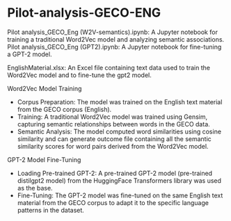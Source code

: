 # Pilot-analysis-GECO-ENG

Pilot analysis_GECO_Eng (W2V-semantics).ipynb: A Jupyter notebook for training a traditional Word2Vec model and analyzing semantic associations.
Pilot analysis_GECO_Eng (GPT2).ipynb: A Jupyter notebook for fine-tuning a GPT-2 model.

EnglishMaterial.xlsx: An Excel file containing text data used to train the Word2Vec model and to fine-tune the gpt2 model.


Word2Vec Model Training
- Corpus Preparation: The model was trained on the English text material from the GECO corpus (English).
- Training: A traditional Word2Vec model was trained using Gensim, capturing semantic relationships between words in the GECO data.
- Semantic Analysis: The model computed word similarities using cosine similarity and can generate outcome file containing all the semantic similarity scores for word pairs derived from the Word2Vec model.

GPT-2 Model Fine-Tuning
- Loading Pre-trained GPT-2: A pre-trained GPT-2 model (pre-trained distilgpt2 model) from the HuggingFace Transformers library was used as the base.
- Fine-Tuning: The GPT-2 model was fine-tuned on the same English text material from the GECO corpus to adapt it to the specific language patterns in the dataset.
